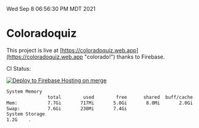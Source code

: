 Wed Sep  8 06:56:30 PM MDT 2021

# Coloradoquiz


This project is live at [https://coloradoquiz.web.app](https://coloradoquiz.web.app "colorado!") thanks to Firebase.

CI Status: 

[![Deploy to Firebase Hosting on merge](https://github.com/teamkushal/coloradoquiz/actions/workflows/firebase-hosting-merge.yml/badge.svg)](https://github.com/teamkushal/coloradoquiz/actions/workflows/firebase-hosting-merge.yml)

```bash
System Memory
               total        used        free      shared  buff/cache   available
Mem:           7.7Gi       717Mi       5.0Gi       8.0Mi       2.0Gi       6.6Gi
Swap:          7.6Gi       230Mi       7.4Gi
System Storage
1.2G	.
```
```bash
